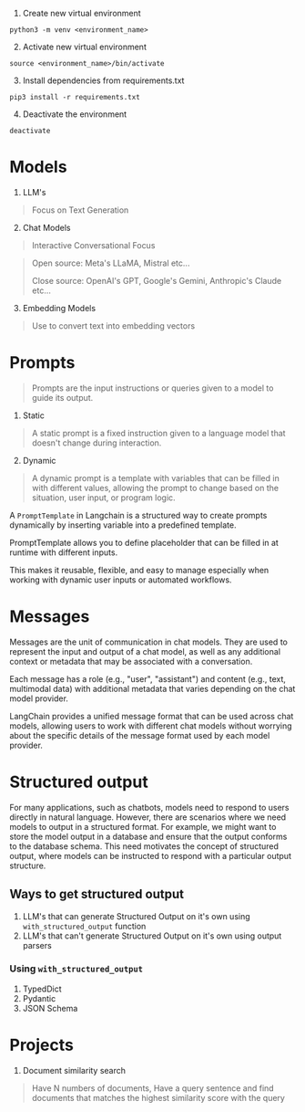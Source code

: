 1. Create new virtual environment

```shell
python3 -m venv <environment_name>
```

2. Activate new virtual environment

```shell
source <environment_name>/bin/activate
```

3. Install dependencies from requirements.txt

```shell
pip3 install -r requirements.txt
```

4. Deactivate the environment

```shell
deactivate
```

# Models

1. LLM's
> Focus on Text Generation

2. Chat Models
> Interactive Conversational Focus

> Open source: Meta's LLaMA, Mistral etc...
> 
> Close source: OpenAI's GPT, Google's Gemini, Anthropic's Claude etc...

3. Embedding Models
> Use to convert text into embedding vectors

# Prompts

> Prompts are the input instructions or queries given to a model to guide its output.

1. Static
> A static prompt is a fixed instruction given to a language model that doesn't change during interaction.
2. Dynamic
> A dynamic prompt is a template with variables that can be filled in with different values, allowing the prompt to change based on the situation, user input, or program logic.


A `PromptTemplate` in Langchain is a structured way to create prompts dynamically by inserting variable into a predefined template.

PromptTemplate allows you to define placeholder that can be filled in at runtime with different inputs.

This makes it reusable, flexible, and easy to manage especially when working with dynamic user inputs or automated workflows.

# Messages

Messages are the unit of communication in chat models. They are used to represent the input and output of a chat model, as well as any additional context or metadata that may be associated with a conversation.

Each message has a role (e.g., "user", "assistant") and content (e.g., text, multimodal data) with additional metadata that varies depending on the chat model provider.

LangChain provides a unified message format that can be used across chat models, allowing users to work with different chat models without worrying about the specific details of the message format used by each model provider.

# Structured output

For many applications, such as chatbots, models need to respond to users directly in natural language. However, there are scenarios where we need models to output in a structured format. For example, we might want to store the model output in a database and ensure that the output conforms to the database schema. This need motivates the concept of structured output, where models can be instructed to respond with a particular output structure.

## Ways to get structured output

1. LLM's that can generate Structured Output on it's own using `with_structured_output` function
2. LLM's that can't generate Structured Output on it's own using output parsers

### Using `with_structured_output`

1. TypedDict
2. Pydantic
3. JSON Schema

# Projects

1. Document similarity search
> Have N numbers of documents, Have a query sentence and find documents that matches the highest similarity score with the query 


